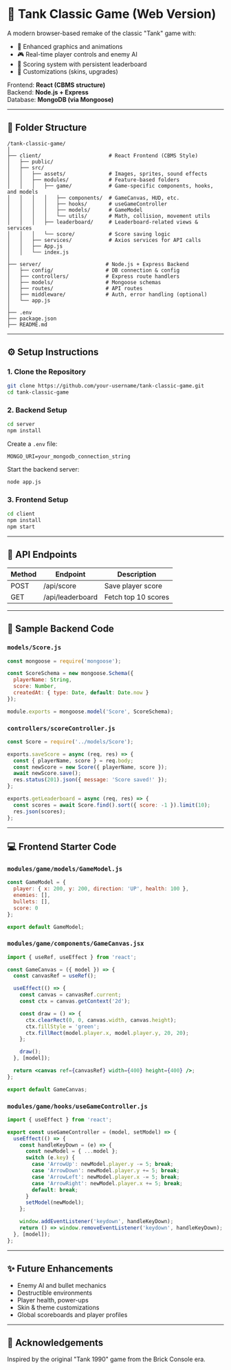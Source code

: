 # 🚀 Tank Classic Game (Web Version)

A modern browser-based remake of the classic "Tank" game with:
- 🎨 Enhanced graphics and animations
- 🎮 Real-time player controls and enemy AI
- 🧐 Scoring system with persistent leaderboard
- 🎨 Customizations (skins, upgrades)

Frontend: **React (CBMS structure)**  
Backend: **Node.js + Express**  
Database: **MongoDB (via Mongoose)**

---

## 📁 Folder Structure

```
/tank-classic-game/
│
├── client/                      # React Frontend (CBMS Style)
│   ├── public/
│   ├── src/
│   │   ├── assets/              # Images, sprites, sound effects
│   │   ├── modules/             # Feature-based folders
│   │   │   ├── game/            # Game-specific components, hooks, and models
│   │   │   │   ├── components/  # GameCanvas, HUD, etc.
│   │   │   │   ├── hooks/       # useGameController
│   │   │   │   ├── models/      # GameModel
│   │   │   │   └── utils/       # Math, collision, movement utils
│   │   │   ├── leaderboard/     # Leaderboard-related views & services
│   │   │   └── score/           # Score saving logic
│   │   ├── services/            # Axios services for API calls
│   │   ├── App.js
│   │   └── index.js
│
├── server/                     # Node.js + Express Backend
│   ├── config/                 # DB connection & config
│   ├── controllers/            # Express route handlers
│   ├── models/                 # Mongoose schemas
│   ├── routes/                 # API routes
│   ├── middleware/             # Auth, error handling (optional)
│   └── app.js
│
├── .env
├── package.json
├── README.md
```

---

## ⚙️ Setup Instructions

### 1. Clone the Repository
```bash
git clone https://github.com/your-username/tank-classic-game.git
cd tank-classic-game
```

### 2. Backend Setup
```bash
cd server
npm install
```
Create a `.env` file:
```
MONGO_URI=your_mongodb_connection_string
```
Start the backend server:
```bash
node app.js
```

### 3. Frontend Setup
```bash
cd client
npm install
npm start
```

---

## 🔌 API Endpoints

| Method | Endpoint           | Description              |
|--------|--------------------|--------------------------|
| POST   | /api/score         | Save player score        |
| GET    | /api/leaderboard   | Fetch top 10 scores      |

---

## 🧱 Sample Backend Code

### `models/Score.js`
```js
const mongoose = require('mongoose');

const ScoreSchema = new mongoose.Schema({
  playerName: String,
  score: Number,
  createdAt: { type: Date, default: Date.now }
});

module.exports = mongoose.model('Score', ScoreSchema);
```

### `controllers/scoreController.js`
```js
const Score = require('../models/Score');

exports.saveScore = async (req, res) => {
  const { playerName, score } = req.body;
  const newScore = new Score({ playerName, score });
  await newScore.save();
  res.status(201).json({ message: 'Score saved!' });
};

exports.getLeaderboard = async (req, res) => {
  const scores = await Score.find().sort({ score: -1 }).limit(10);
  res.json(scores);
};
```

---

## 💻 Frontend Starter Code

### `modules/game/models/GameModel.js`
```js
const GameModel = {
  player: { x: 200, y: 200, direction: 'UP', health: 100 },
  enemies: [],
  bullets: [],
  score: 0
};

export default GameModel;
```

### `modules/game/components/GameCanvas.jsx`
```jsx
import { useRef, useEffect } from 'react';

const GameCanvas = ({ model }) => {
  const canvasRef = useRef();

  useEffect(() => {
    const canvas = canvasRef.current;
    const ctx = canvas.getContext('2d');

    const draw = () => {
      ctx.clearRect(0, 0, canvas.width, canvas.height);
      ctx.fillStyle = 'green';
      ctx.fillRect(model.player.x, model.player.y, 20, 20);
    };

    draw();
  }, [model]);

  return <canvas ref={canvasRef} width={400} height={400} />;
};

export default GameCanvas;
```

### `modules/game/hooks/useGameController.js`
```js
import { useEffect } from 'react';

export const useGameController = (model, setModel) => {
  useEffect(() => {
    const handleKeyDown = (e) => {
      const newModel = { ...model };
      switch (e.key) {
        case 'ArrowUp': newModel.player.y -= 5; break;
        case 'ArrowDown': newModel.player.y += 5; break;
        case 'ArrowLeft': newModel.player.x -= 5; break;
        case 'ArrowRight': newModel.player.x += 5; break;
        default: break;
      }
      setModel(newModel);
    };

    window.addEventListener('keydown', handleKeyDown);
    return () => window.removeEventListener('keydown', handleKeyDown);
  }, [model]);
};
```

---

## ✨ Future Enhancements
- Enemy AI and bullet mechanics
- Destructible environments
- Player health, power-ups
- Skin & theme customizations
- Global scoreboards and player profiles

---

## 🙌 Acknowledgements
Inspired by the original "Tank 1990" game from the Brick Console era.

